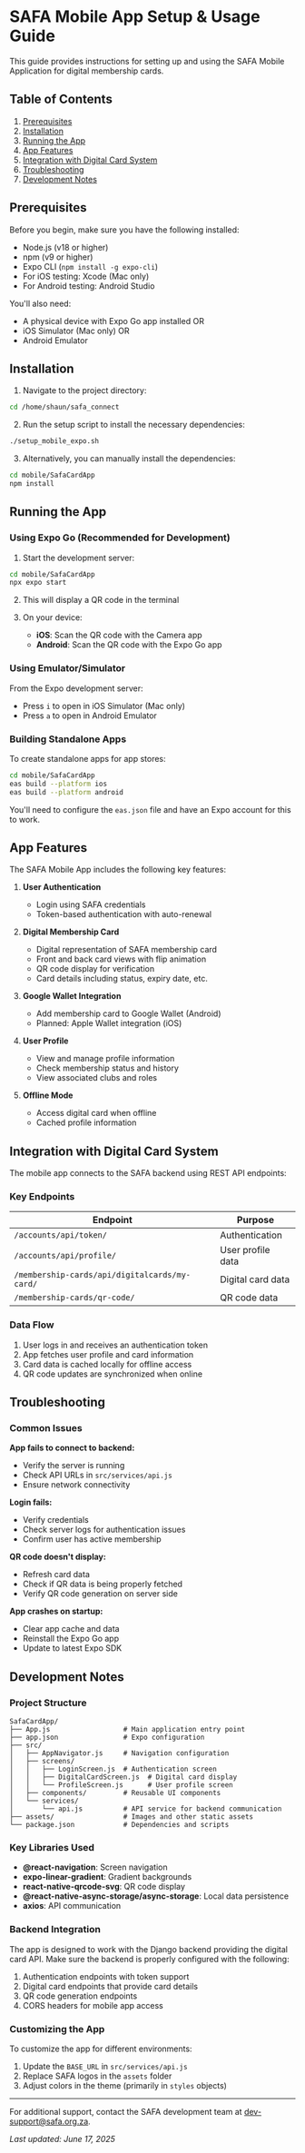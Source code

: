 # SAFA Mobile App Setup & Usage Guide

This guide provides instructions for setting up and using the SAFA Mobile Application for digital membership cards.

## Table of Contents
1. [Prerequisites](#prerequisites)
2. [Installation](#installation)
3. [Running the App](#running-the-app)
4. [App Features](#app-features)
5. [Integration with Digital Card System](#integration-with-digital-card-system)
6. [Troubleshooting](#troubleshooting)
7. [Development Notes](#development-notes)

## Prerequisites

Before you begin, make sure you have the following installed:

- Node.js (v18 or higher)
- npm (v9 or higher)
- Expo CLI (`npm install -g expo-cli`)
- For iOS testing: Xcode (Mac only)
- For Android testing: Android Studio

You'll also need:
- A physical device with Expo Go app installed OR
- iOS Simulator (Mac only) OR
- Android Emulator

## Installation

1. Navigate to the project directory:

```bash
cd /home/shaun/safa_connect
```

2. Run the setup script to install the necessary dependencies:

```bash
./setup_mobile_expo.sh
```

3. Alternatively, you can manually install the dependencies:

```bash
cd mobile/SafaCardApp
npm install
```

## Running the App

### Using Expo Go (Recommended for Development)

1. Start the development server:

```bash
cd mobile/SafaCardApp
npx expo start
```

2. This will display a QR code in the terminal

3. On your device:
   - **iOS**: Scan the QR code with the Camera app
   - **Android**: Scan the QR code with the Expo Go app

### Using Emulator/Simulator

From the Expo development server:

- Press `i` to open in iOS Simulator (Mac only)
- Press `a` to open in Android Emulator

### Building Standalone Apps

To create standalone apps for app stores:

```bash
cd mobile/SafaCardApp
eas build --platform ios
eas build --platform android
```

You'll need to configure the `eas.json` file and have an Expo account for this to work.

## App Features

The SAFA Mobile App includes the following key features:

1. **User Authentication**
   - Login using SAFA credentials
   - Token-based authentication with auto-renewal

2. **Digital Membership Card**
   - Digital representation of SAFA membership card
   - Front and back card views with flip animation
   - QR code display for verification
   - Card details including status, expiry date, etc.

3. **Google Wallet Integration**
   - Add membership card to Google Wallet (Android)
   - Planned: Apple Wallet integration (iOS)

4. **User Profile**
   - View and manage profile information
   - Check membership status and history
   - View associated clubs and roles

5. **Offline Mode**
   - Access digital card when offline
   - Cached profile information

## Integration with Digital Card System

The mobile app connects to the SAFA backend using REST API endpoints:

### Key Endpoints

| Endpoint | Purpose |
|---------|---------|
| `/accounts/api/token/` | Authentication |
| `/accounts/api/profile/` | User profile data |
| `/membership-cards/api/digitalcards/my-card/` | Digital card data |
| `/membership-cards/qr-code/` | QR code data |

### Data Flow

1. User logs in and receives an authentication token
2. App fetches user profile and card information
3. Card data is cached locally for offline access
4. QR code updates are synchronized when online

## Troubleshooting

### Common Issues

**App fails to connect to backend:**
- Verify the server is running
- Check API URLs in `src/services/api.js`
- Ensure network connectivity

**Login fails:**
- Verify credentials
- Check server logs for authentication issues
- Confirm user has active membership

**QR code doesn't display:**
- Refresh card data
- Check if QR data is being properly fetched
- Verify QR code generation on server side

**App crashes on startup:**
- Clear app cache and data
- Reinstall the Expo Go app
- Update to latest Expo SDK

## Development Notes

### Project Structure

```
SafaCardApp/
├── App.js                  # Main application entry point
├── app.json                # Expo configuration
├── src/
│   ├── AppNavigator.js     # Navigation configuration
│   ├── screens/
│   │   ├── LoginScreen.js  # Authentication screen
│   │   ├── DigitalCardScreen.js  # Digital card display
│   │   └── ProfileScreen.js      # User profile screen
│   ├── components/         # Reusable UI components
│   └── services/
│       └── api.js          # API service for backend communication
├── assets/                 # Images and other static assets
└── package.json            # Dependencies and scripts
```

### Key Libraries Used

- **@react-navigation**: Screen navigation
- **expo-linear-gradient**: Gradient backgrounds
- **react-native-qrcode-svg**: QR code display
- **@react-native-async-storage/async-storage**: Local data persistence
- **axios**: API communication

### Backend Integration

The app is designed to work with the Django backend providing the digital card API. Make sure the backend is properly configured with the following:

1. Authentication endpoints with token support
2. Digital card endpoints that provide card details
3. QR code generation endpoints
4. CORS headers for mobile app access

### Customizing the App

To customize the app for different environments:

1. Update the `BASE_URL` in `src/services/api.js`
2. Replace SAFA logos in the `assets` folder
3. Adjust colors in the theme (primarily in `styles` objects)

---

For additional support, contact the SAFA development team at dev-support@safa.org.za.

*Last updated: June 17, 2025*
